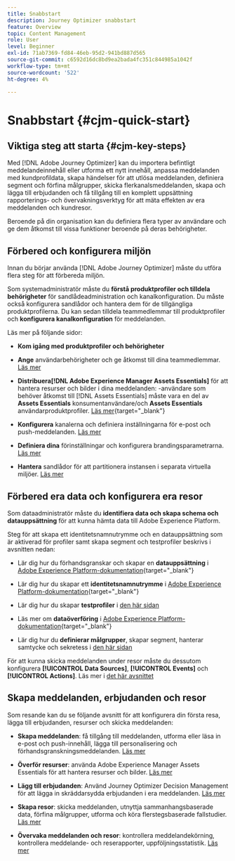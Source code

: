 ```yaml
---
title: Snabbstart
description: Journey Optimizer snabbstart
feature: Overview
topic: Content Management
role: User
level: Beginner
exl-id: 71ab7369-fd84-46eb-95d2-941bd887d565
source-git-commit: c6592d16dc8bd9ea2bada4fc351c844985a1042f
workflow-type: tm+mt
source-wordcount: '522'
ht-degree: 4%

---
```


# Snabbstart {#cjm-quick-start}

## Viktiga steg att starta {#cjm-key-steps}

Med [!DNL Adobe Journey Optimizer] kan du importera befintligt meddelandeinnehåll eller utforma ett nytt innehåll, anpassa meddelanden med kundprofildata, skapa händelser för att utlösa meddelanden, definiera segment och förfina målgrupper, skicka flerkanalsmeddelanden, skapa och lägga till erbjudanden och få tillgång till en komplett uppsättning rapporterings- och övervakningsverktyg för att mäta effekten av era meddelanden och kundresor.

Beroende på din organisation kan du definiera flera typer av användare och ge dem åtkomst till vissa funktioner beroende på deras behörigheter.

## Förbered och konfigurera miljön

Innan du börjar använda [!DNL Adobe Journey Optimizer] måste du utföra flera steg för att förbereda miljön.

Som systemadministratör måste du **förstå produktprofiler och tilldela behörigheter** för sandlådeadministration och kanalkonfiguration. Du måste också konfigurera sandlådor och hantera dem för de tillgängliga produktprofilerna.
Du kan sedan tilldela teammedlemmar till produktprofiler och **konfigurera kanalkonfiguration** för meddelanden.

Läs mer på följande sidor:

* **Kom igång med produktprofiler och behörigheter**

* **Ange** användarbehörigheter och ge åtkomst till dina teammedlemmar. [Läs mer](../using/administration/permissions.md)

* **Distribuera[!DNL Adobe Experience Manager Assets Essentials]** för att hantera resurser och bilder i dina meddelanden: -användare som behöver åtkomst till  [!DNL Assets Essentials] måste vara en del av  **Assets Essentials** konsumentanvändare/och  **Assets Essentials** användarproduktprofiler. [Läs mer](https://experienceleague.adobe.com/docs/experience-manager-assets-essentials/help/deploy-administer.html){target=&quot;_blank&quot;}

* **Konfigurera** kanalerna och definiera inställningarna för e-post och push-meddelanden. [Läs mer](../using/configuration/get-started-configuration.md)

* **Definiera dina** förinställningar och konfigurera brandingsparametrarna. [Läs mer](../using/configuration/message-presets.md)

* **Hantera** sandlådor för att partitionera instansen i separata virtuella miljöer. [Läs mer](../using/administration/sandboxes.md)


## Förbered era data och konfigurera era resor

Som dataadministratör måste du **identifiera data och skapa schema och datauppsättning** för att kunna hämta data till Adobe Experience Platform.

Steg för att skapa ett identitetsnamnutrymme och en datauppsättning som är aktiverad för profiler samt skapa segment och testprofiler beskrivs i avsnitten nedan:

* Lär dig hur du förhandsgranskar och skapar en **datauppsättning** i [Adobe Experience Platform-dokumentation](https://experienceleague.adobe.com/docs/experience-platform/catalog/datasets/user-guide.html){target=&quot;_blank&quot;}

* Lär dig hur du skapar ett **identitetsnamnutrymme** i [Adobe Experience Platform-dokumentation](https://experienceleague.adobe.com/docs/experience-platform/identity/namespaces.html#manage-namespaces){target=&quot;_blank&quot;}

* Lär dig hur du skapar **testprofiler** i [den här sidan](../using/building-journeys/creating-test-profiles.md)

* Läs mer om **dataöverföring** i [Adobe Experience Platform-dokumentation](https://experienceleague.adobe.com/docs/experience-platform/ingestion/home.html){target=&quot;_blank&quot;}

* Lär dig hur du **definierar målgrupper**, skapar segment, hanterar samtycke och sekretess i [den här sidan](../using/segment/about-segments.md)

För att kunna skicka meddelanden under resor måste du dessutom konfigurera **[!UICONTROL Data Sources]**, **[!UICONTROL Events]** och **[!UICONTROL Actions]**. Läs mer i [det här avsnittet](../using/configuration/about-data-sources-events-actions.md)

## Skapa meddelanden, erbjudanden och resor

Som resande kan du se följande avsnitt för att konfigurera din första resa, lägga till erbjudanden, resurser och skicka meddelanden:

* **Skapa meddelanden**: få tillgång till meddelanden, utforma eller läsa in e-post och push-innehåll, lägga till personalisering och förhandsgranskningsmeddelanden. [Läs mer](create-message.md)

* **Överför resurser**: använda Adobe Experience Manager Assets Essentials för att hantera resurser och bilder. [Läs mer](assets-essentials.md)

* **Lägg till erbjudanden**: Använd Journey Optimizer Decision Management för att lägga in skräddarsydda erbjudanden i era meddelanden. [Läs mer](../using/offers/get-started/starting-offer-decisioning.md)

* **Skapa resor**: skicka meddelanden, utnyttja sammanhangsbaserade data, förfina målgrupper, utforma och köra flerstegsbaserade fallstudier. [Läs mer](building-journeys/journey.md)

* **Övervaka meddelanden och resor**: kontrollera meddelandekörning, kontrollera meddelande- och reserapporter, uppföljningsstatistik. [Läs mer](message-monitoring.md)
